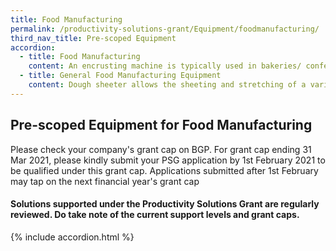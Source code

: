 ```yaml
---
title: Food Manufacturing
permalink: /productivity-solutions-grant/Equipment/foodmanufacturing/
third_nav_title: Pre-scoped Equipment
accordion:
  - title: Food Manufacturing
    content: An encrusting machine is typically used in bakeries/ confectionaries to automate the bun-filling process. The machine can take a batch of dough, inject the filling, shape the bun and lay the final product out in trays ready for delivery.It is recommended for the Encrusting machine to allow manufacturing of large products up to 180g to allow for scalability<br/><br/><a href='/productivity-solutions-grant/solutionrepo/solution47' target='_blank' style='color:#037e8a'>Encrusting Machine</a><br/><br/><br/>Rotary wok fryers significantly improve the industrial frying process by providing functions like automated heating, programmable filling of oil/water, automated stirring and cleaning. The rotary wok fryer is able to rotate and stir the food to ensure that the food is evenly cooked. Recommended min capacity of 20L to accomodate scalability<br/><br/><a href='/productivity-solutions-grant/solutionrepo/solution109' target='_blank' style='color:#037e8a'>Rotary Wok Fryer</a><br/><br/><br/>An automatic depositor portions dough, fillings or batters onto moving or stationary lines. Portions will be of consistent size no matter who operates the machine.Also known as dough portion divider, the machine is made to suit the soft dough texture. As a guide, it is recommended for the Dough Filler to allow a divided dough weight of minimum 7gm and a dough dividing capacity with minimum 5 seconds<br/><br/><a href='/productivity-solutions-grant/solutionrepo/solution305' target='_blank' style='color:#037e8a'>Automated Dough Filler/Depositor</a><br/><br/><br/>The automatic tray sealer only requires employees to fill up trays with the product (e.g. meat, buns, pasta) and it will automatically seal up each batch.Typically, these machines can seal several trays at once. The Automatic Tray Sealer requires employees to fill plastic trays with the product (eg. meat, buns, pasta) after which, the employee will place the trays in the equipment which will then be sealed by the film-like material<br/><br/><a href='/productivity-solutions-grant/solutionrepo/solution307' target='_blank' style='color:#037e8a'>Automated Tray Sealer</a><br/><br/><br/>Commercial inkjet printers integrated into the production lines are used to stamp information directly onto the product packaging. They allow the company to print specific information to individual product packets like bar codes, product information, expiry date. It is recommended for the Inkjet Printer to be able to integrate with the production line for a smoother flow of operation<br/><br/><a href='/productivity-solutions-grant/solutionrepo/solution309' target='_blank' style='color:#037e8a'>Commercial Inkjet Printer</a><br/><br/><br/>The vacuum packaging machine is used to vacuum seal products in a plastic wrap. Products already placed in plastic wrap loaded into the vacuum chambers, the product will be vacuum sealedThe alternative to this machine is for workers to manually seal products with cling packaging, without guarantees of a strong vacuum seal. It is recommended for the equipment to have a digital interface for ease of use<br/><br/><a href='/productivity-solutions-grant/solutionrepo/solution310' target='_blank' style='color:#037e8a'>Vacuum Packing and Sealing Machine</a><br/><br/><br/>The form fill seal machine automates the packaging process. The product (e.g. noodles, flour) is placed at the top of the machine hopper. It will funnel the product into the plastic packaging and heat seal the pack. The machine allows for quick and accurate filling in a manufacturing line.It is recommended for the form fill seal machine to have a touch panel interface and integrated printer for production information so as to allow smooth operation<br/><br/><a href='/productivity-solutions-grant/solutionrepo/solution311' target='_blank' style='color:#037e8a'>Form Fill Seal Machine</a><br/><br/><br/>Automated standalone washer for pots, trays and utensils that replaces manual dishawashing. Compared to manual dishwashing, the automated washer gets the job done in less time while requiring less chemicals, energy and water<br/><br/><a href='/productivity-solutions-grant/solutionrepo/solution391' target='_blank' style='color:#037e8a'>Standalone Automated Industrial Utensil Washer</a><br/><br/><br/>Oven with revolving racks that enables a 'soft' bake because of even heat distribution. Usually used for baked products that has a soft or fluffy texture, such as cakes, muffins, rolls and buns.Able to increase product yield by reducing amount of unevenly baked or burned cakes and muffins. Ideal for bakeries.For bigger rotary ovens, it is recommended for it to come with a trolley to load<br/><br/><a href='/productivity-solutions-grant/solutionrepo/solution392' target='_blank' style='color:#037e8a'>Rotary Oven</a><br/><br/><br/>Planetary/Spiral mixer are versatile industrial mixing equipment that  can continuously produce large quantities of food products such as bread/cookie dough, cake batter, whipped toppings, icings, meringues and sauces.Available as floor-standing or tabletop model, and typically comes with interchangeable utensils such as a dough hook, mixing paddle and whisk. Ideal for companies dealing with soft food products.<br/><br/><a href='/productivity-solutions-grant/solutionrepo/solution393' target='_blank' style='color:#037e8a'>Planetary or Spiral Mixer</a><br/><br/><br/>Blast freezers chill food from cooking temperatures ~70 degrees to about -18 degrees within 240 min. Prevents growth of micro-organisms thereby improving food safety and reduces drip/water loss from freezing.Rapid freezing with blast freezer prevents formation of large ice crystals associated with normal freezers that reduces shelf life, quality and flavour of frozen food.It is recommended for the blast freezer to be able to be loaded with a trolley for ease of operation<br/><br/><a href='/productivity-solutions-grant/solutionrepo/solution395' target='_blank' style='color:#037e8a'>Blast Freezer</a><br/>
  - title: General Food Manufacturing Equipment
    content: Dough sheeter allows the sheeting and stretching of a variety of dough/products into different thickness. Examples of doughs/products include puff pastry, danish bread, croissant, pie, cookie, strudel, marzipan, pizza, fondant.The dough sheeter will allow pastry chefs to roll out dough to a specific thickness consistently in a short period of time. Grant support 80% of cost of equipment, up to $30,000 grant<br/><br/><a href='/productivity-solutions-grant/solutionrepo/solution394' target='_blank' style='color:#037e8a'>Dough Sheeter</a><br/><br/><br/>Combi oven can be programmed for convection, steam and combination cooking. Multi-functional cooking methods has a small footprint and can be used by F&B companies to cook and re-heat wide variety of food. Reduce kitchen workload as food can be cooked quickly with pre-set temperature, moisture and cooking time. Monitor browning and degree of doneness, reducing the need for repeated turning of pan-fried dishes.Grant support 80% of cost of equipment, up to $30,000 grant<br/><br/><a href='/productivity-solutions-grant/solutionrepo/solution407' target='_blank' style='color:#037e8a'>Combi Oven</a><br/>
---
```


## Pre-scoped Equipment for Food Manufacturing

Please check your company's grant cap on BGP. For grant cap ending 31 Mar 2021, please kindly submit your PSG application by 1st February 2021 to be qualified under this grant cap. Applications submitted after 1st February may tap on the next financial year's grant cap

#### Solutions supported under the Productivity Solutions Grant are regularly reviewed. Do take note of the current support levels and grant caps.

{% include accordion.html %}

